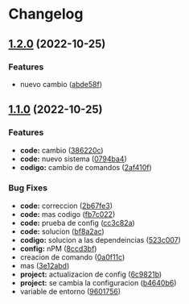 # Changelog

## [1.2.0](https://github.com/dev-kess/demo-release/compare/v1.1.0...v1.2.0) (2022-10-25)


### Features

* nuevo cambio ([abde58f](https://github.com/dev-kess/demo-release/commit/abde58fda2723241b12399da5f6b1402e9fbbcbb))

## [1.1.0](https://github.com/dev-kess/demo-release/compare/v1.0.0...v1.1.0) (2022-10-25)


### Features

* **code:** cambio ([386220c](https://github.com/dev-kess/demo-release/commit/386220cbff18fe48d1c8af1777652ebad415ee92))
* **code:** nuevo sistema ([0794ba4](https://github.com/dev-kess/demo-release/commit/0794ba4182f559cbc395dce134f27d1d40e17b07))
* **codigo:** cambio de comandos ([2af410f](https://github.com/dev-kess/demo-release/commit/2af410f2384386d5385429397e2069c17566a7be))


### Bug Fixes

* **code:** correccion ([2b67fe3](https://github.com/dev-kess/demo-release/commit/2b67fe3e30603582a2c98e2140f54ae27bd84484))
* **code:** mas codigo ([fb7c022](https://github.com/dev-kess/demo-release/commit/fb7c022bcb8c3006323c92307753d2539e26f462))
* **code:** prueba de config ([cc3c82a](https://github.com/dev-kess/demo-release/commit/cc3c82acc9cbe64b25a61e5cc9b968a1d0c14ab2))
* **code:** solucion ([bf8a2ac](https://github.com/dev-kess/demo-release/commit/bf8a2ac4706601c5cacfd4f6ca504fb8ac5e7a1b))
* **codigo:** solucion a las dependeincias ([523c007](https://github.com/dev-kess/demo-release/commit/523c0072db98f372868c9e65c2efa172850b2b12))
* **config:** nPM ([8ccd3bf](https://github.com/dev-kess/demo-release/commit/8ccd3bf9bd5b81a5c38d9fb45257784e4907af4b))
* creacion de comando ([0a0f11c](https://github.com/dev-kess/demo-release/commit/0a0f11c86b387ed5069ab095800148974f033e5c))
* mas ([3e12abd](https://github.com/dev-kess/demo-release/commit/3e12abdfc9a1f8b9c6c53c2dc2bce19afaff01bb))
* **project:** actualizacion de config ([6c9821b](https://github.com/dev-kess/demo-release/commit/6c9821b07b78a8504565a20371068b67a3e742aa))
* **project:** se cambia la configuracion ([b4640b6](https://github.com/dev-kess/demo-release/commit/b4640b6ea63569f19be92781a2b28ce2d58998e3))
* variable de entorno ([9601756](https://github.com/dev-kess/demo-release/commit/96017566ff4ac2ea24f42a253eeda50806e0e15c))

